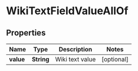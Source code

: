 

# WikiTextFieldValueAllOf


## Properties

Name | Type | Description | Notes
------------ | ------------- | ------------- | -------------
**value** | **String** | Wiki text value |  [optional]



